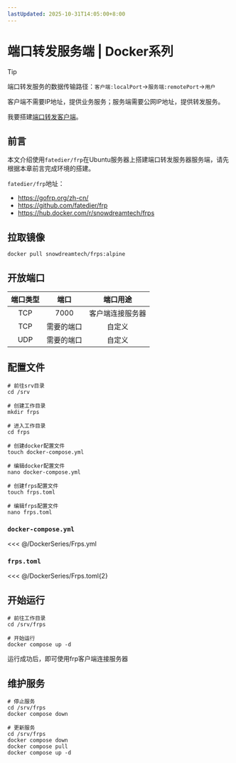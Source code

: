 ```yaml
---
lastUpdated: 2025-10-31T14:05:00+8:00
---
```


# 端口转发服务端 | Docker系列

> [!TIP]
> 端口转发服务的数据传输路径：`客户端:localPort`->`服务端:remotePort`->`用户`
>
> 客户端不需要IP地址，提供业务服务；服务端需要公网IP地址，提供转发服务。
>
> 我要搭建[端口转发客户端](/DockerSeries/Frpc)。

## 前言

本文介绍使用`fatedier/frp`在Ubuntu服务器上搭建端口转发服务器服务端，请先根据本章前言完成环境的搭建。

`fatedier/frp`地址：

- <https://gofrp.org/zh-cn/>
- <https://github.com/fatedier/frp>
- <https://hub.docker.com/r/snowdreamtech/frps>

## 拉取镜像

```shell
docker pull snowdreamtech/frps:alpine
```

## 开放端口

| 端口类型 |    端口    |     端口用途     |
| :------: | :--------: | :--------------: |
|   TCP    |    7000    | 客户端连接服务器 |
|   TCP    | 需要的端口 |      自定义      |
|   UDP    | 需要的端口 |      自定义      |

## 配置文件

```shell
# 前往srv目录
cd /srv

# 创建工作目录
mkdir frps

# 进入工作目录
cd frps

# 创建docker配置文件
touch docker-compose.yml

# 编辑docker配置文件
nano docker-compose.yml

# 创建frps配置文件
touch frps.toml

# 编辑frps配置文件
nano frps.toml
```

### `docker-compose.yml`

<<< @/DockerSeries/Frps.yml

### `frps.toml`

<<< @/DockerSeries/Frps.toml{2}

## 开始运行

```shell
# 前往工作目录
cd /srv/frps

# 开始运行
docker compose up -d
```

运行成功后，即可使用frp客户端连接服务器

## 维护服务

```shell
# 停止服务
cd /srv/frps
docker compose down

# 更新服务
cd /srv/frps
docker compose down
docker compose pull
docker compose up -d
```
